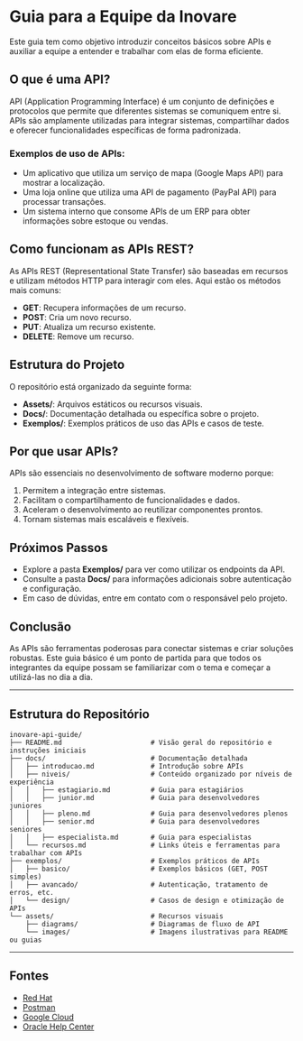 
# Guia para a Equipe da Inovare

Este guia tem como objetivo introduzir conceitos básicos sobre APIs e auxiliar a equipe a entender e trabalhar com elas de forma eficiente.

## O que é uma API?

API (Application Programming Interface) é um conjunto de definições e protocolos que permite que diferentes sistemas se comuniquem entre si. APIs são amplamente utilizadas para integrar sistemas, compartilhar dados e oferecer funcionalidades específicas de forma padronizada.

### Exemplos de uso de APIs:
- Um aplicativo que utiliza um serviço de mapa (Google Maps API) para mostrar a localização.
- Uma loja online que utiliza uma API de pagamento (PayPal API) para processar transações.
- Um sistema interno que consome APIs de um ERP para obter informações sobre estoque ou vendas.

## Como funcionam as APIs REST?

As APIs REST (Representational State Transfer) são baseadas em recursos e utilizam métodos HTTP para interagir com eles. Aqui estão os métodos mais comuns:

- **GET**: Recupera informações de um recurso.
- **POST**: Cria um novo recurso.
- **PUT**: Atualiza um recurso existente.
- **DELETE**: Remove um recurso.

## Estrutura do Projeto

O repositório está organizado da seguinte forma:

- **Assets/**: Arquivos estáticos ou recursos visuais.
- **Docs/**: Documentação detalhada ou específica sobre o projeto.
- **Exemplos/**: Exemplos práticos de uso das APIs e casos de teste.

## Por que usar APIs?

APIs são essenciais no desenvolvimento de software moderno porque:
1. Permitem a integração entre sistemas.
2. Facilitam o compartilhamento de funcionalidades e dados.
3. Aceleram o desenvolvimento ao reutilizar componentes prontos.
4. Tornam sistemas mais escaláveis e flexíveis.

## Próximos Passos

- Explore a pasta **Exemplos/** para ver como utilizar os endpoints da API.
- Consulte a pasta **Docs/** para informações adicionais sobre autenticação e configuração.
- Em caso de dúvidas, entre em contato com o responsável pelo projeto.

## Conclusão

As APIs são ferramentas poderosas para conectar sistemas e criar soluções robustas. Este guia básico é um ponto de partida para que todos os integrantes da equipe possam se familiarizar com o tema e começar a utilizá-las no dia a dia.

---

## Estrutura do Repositório

```
inovare-api-guide/
├── README.md                      # Visão geral do repositório e instruções iniciais
├── docs/                          # Documentação detalhada
│   ├── introducao.md              # Introdução sobre APIs
│   ├── niveis/                    # Conteúdo organizado por níveis de experiência
│   │   ├── estagiario.md          # Guia para estagiários
│   │   ├── junior.md              # Guia para desenvolvedores juniores
│   │   ├── pleno.md               # Guia para desenvolvedores plenos
│   │   ├── senior.md              # Guia para desenvolvedores seniores
│   │   ├── especialista.md        # Guia para especialistas
│   └── recursos.md                # Links úteis e ferramentas para trabalhar com APIs
├── exemplos/                      # Exemplos práticos de APIs
│   ├── basico/                    # Exemplos básicos (GET, POST simples)
│   ├── avancado/                  # Autenticação, tratamento de erros, etc.
│   └── design/                    # Casos de design e otimização de APIs
└── assets/                        # Recursos visuais
    ├── diagrams/                  # Diagramas de fluxo de API
    └── images/                    # Imagens ilustrativas para README ou guias
```

---

## Fontes

- [Red Hat](https://www.redhat.com/pt-br/topics/api/what-are-application-programming-interfaces)
- [Postman](https://www.postman.com/what-is-an-api/)
- [Google Cloud](https://cloud.google.com/apis/design?hl=pt-br)
- [Oracle Help Center](https://docs.oracle.com/en/cloud/saas/netsuite/ns-online-help/section_157373386674.html)
